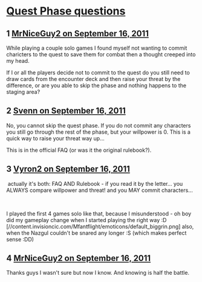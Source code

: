 # [Quest Phase questions](https://community.fantasyflightgames.com/topic/53224-quest-phase-questions/)

## 1 [MrNiceGuy2 on September 16, 2011](https://community.fantasyflightgames.com/topic/53224-quest-phase-questions/?do=findComment&comment=528778)

While playing a couple solo games I found myself not wanting to commit charicters to the quest to save them for combat then a thought creeped into my head.

If I or all the players decide not to commit to the quest do you still need to draw cards from the encounter deck and then raise your threat by the difference, or are you able to skip the phase and nothing happens to the staging area?

## 2 [Svenn on September 16, 2011](https://community.fantasyflightgames.com/topic/53224-quest-phase-questions/?do=findComment&comment=528780)

No, you cannot skip the quest phase. If you do not commit any characters you still go through the rest of the phase, but your willpower is 0. This is a quick way to raise your threat way up...

This is in the official FAQ (or was it the original rulebook?).

## 3 [Vyron2 on September 16, 2011](https://community.fantasyflightgames.com/topic/53224-quest-phase-questions/?do=findComment&comment=528831)

 actually it's both: FAQ AND Rulebook - if you read it by the letter... you ALWAYS compare willpower and threat! and you MAY commit characters...

 

I played the first 4 games solo like that, because I misunderstood - oh boy did my gameplay change when I started playing the right way :D [//content.invisioncic.com/Mfantflight/emoticons/default_biggrin.png] also, when the Nazgul couldn't be snared any longer :S (which makes perfect sense :DD)

## 4 [MrNiceGuy2 on September 16, 2011](https://community.fantasyflightgames.com/topic/53224-quest-phase-questions/?do=findComment&comment=528946)

Thanks guys I wasn't sure but now I know. And knowing is half the battle.

